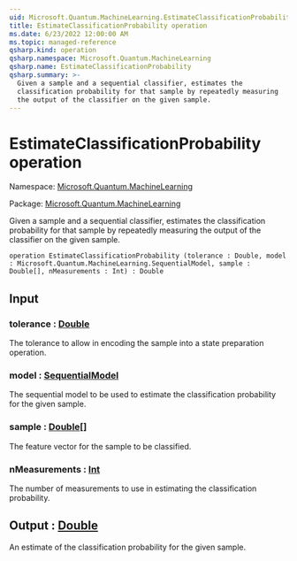 ```yaml
---
uid: Microsoft.Quantum.MachineLearning.EstimateClassificationProbability
title: EstimateClassificationProbability operation
ms.date: 6/23/2022 12:00:00 AM
ms.topic: managed-reference
qsharp.kind: operation
qsharp.namespace: Microsoft.Quantum.MachineLearning
qsharp.name: EstimateClassificationProbability
qsharp.summary: >-
  Given a sample and a sequential classifier, estimates the
  classification probability for that sample by repeatedly measuring
  the output of the classifier on the given sample.
---
```


# EstimateClassificationProbability operation

Namespace: [Microsoft.Quantum.MachineLearning](xref:Microsoft.Quantum.MachineLearning)

Package: [Microsoft.Quantum.MachineLearning](https://nuget.org/packages/Microsoft.Quantum.MachineLearning)


Given a sample and a sequential classifier, estimates theclassification probability for that sample by repeatedly measuringthe output of the classifier on the given sample.

```qsharp
operation EstimateClassificationProbability (tolerance : Double, model : Microsoft.Quantum.MachineLearning.SequentialModel, sample : Double[], nMeasurements : Int) : Double
```


## Input

### tolerance : [Double](xref:microsoft.quantum.qsharp.valueliterals#double-literals)

The tolerance to allow in encoding the sample into a state preparationoperation.


### model : [SequentialModel](xref:Microsoft.Quantum.MachineLearning.SequentialModel)

The sequential model to be used to estimate the classificationprobability for the given sample.


### sample : [Double](xref:microsoft.quantum.qsharp.valueliterals#double-literals)[]

The feature vector for the sample to be classified.


### nMeasurements : [Int](xref:microsoft.quantum.qsharp.valueliterals#int-literals)

The number of measurements to use in estimating the classificationprobability.



## Output : [Double](xref:microsoft.quantum.qsharp.valueliterals#double-literals)

An estimate of the classification probability for the given sample.